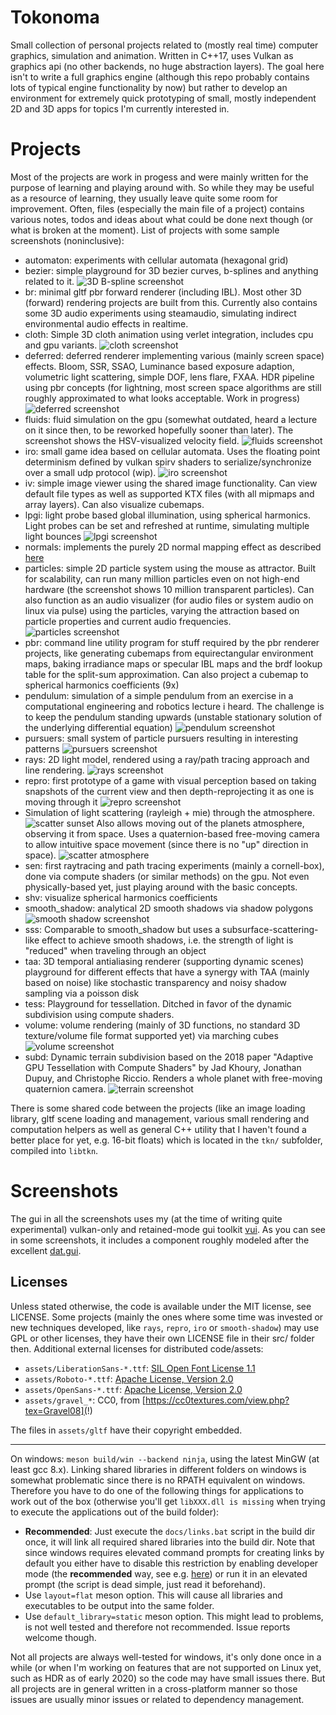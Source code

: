 # Tokonoma

Small collection of personal projects related to (mostly real time)
computer graphics, simulation and animation.
Written in C++17, uses Vulkan as graphics api (no other backends, no
huge abstraction layers).
The goal here isn't to write a full graphics engine (although
this repo probably contains lots of typical engine functionality
by now) but rather to develop an environment for extremely quick prototyping
of small, mostly independent 2D and 3D apps for topics I'm currently
interested in.

# Projects

Most of the projects are work in progess and were mainly written for
the purpose of learning and playing around with.
So while they may be useful as a resource of learning,
they usually leave quite some room for improvement. Often, files
(especially the main file of a project) contains various notes, todos and
ideas about what could be done next though (or what is broken at the moment).
List of projects with some sample screenshots (noninclusive):

- automaton: experiments with cellular automata (hexagonal grid)
- bezier: simple playground for 3D bezier curves, b-splines and anything
related to it.
  ![3D B-spline screenshot](./assets/pics/bspline.png)
- br: minimal gltf pbr forward renderer (including IBL).
  Most other 3D (forward) rendering projects are built from this.
  Currently also contains some 3D audio experiments using steamaudio,
  simulating indirect environmental audio effects in realtime.
- cloth: Simple 3D cloth animation using verlet integration, includes cpu and
  gpu variants.
  ![cloth screenshot](./assets/pics/cloth1.png)
- deferred: deferred renderer implementing various (mainly screen space)
  effects. Bloom, SSR, SSAO, Luminance based exposure adaption,
  volumetric light scattering, simple DOF, lens flare, FXAA. HDR pipeline using pbr concepts (for
  lightning, most screen space algorithms are still roughly approximated
  to what looks acceptable. Work in progress)
  ![deferred screenshot](./assets/pics/deferred1.png)
- fluids: fluid simulation on the gpu
  (somewhat outdated, heard a lecture on it since then, to be reworked
  hopefully sooner than later). The screenshot shows the HSV-visualized
  velocity field.
  ![fluids screenshot](./assets/pics/fluidVel.png)
- iro: small game idea based on cellular automata.
  Uses the floating point determinism defined by vulkan spirv shaders
  to serialize/synchronize over a small udp protocol (wip).
  ![iro screenshot](./assets/pics/iro1.png)
- iv: simple image viewer using the shared image functionality.
  Can view default file types as well as supported KTX files
  (with all mipmaps and array layers). Can also visualize cubemaps.
- lpgi: light probe based global illumination, using spherical harmonics.
  Light probes can be set and refreshed at runtime, simulating
  multiple light bounces
  ![lpgi screenshot](./assets/pics/lpgi2.png)
- normals: implements the purely 2D normal mapping effect as
  described [here](https://github.com/mattdesl/lwjgl-basics/wiki/ShaderLesson6)
- particles: simple 2D particle system using the mouse
  as attractor. Built for scalability, can run many million particles
  even on not high-end hardware (the screenshot shows
  10 million transparent particles). Can also function as an audio
  visualizer (for audio files or system audio on linux via pulse) using
  the particles, varying the attraction based on particle properties
  and current audio frequencies.
  ![particles screenshot](./assets/pics/particles1.png)
- pbr: command line utility program for stuff required by the pbr renderer projects,
  like generating cubemaps from equirectangular environment maps, baking irradiance maps or
  specular IBL maps and the brdf lookup table for the split-sum approximation.
  Can also project a cubemap to spherical harmonics coefficients (9x)
- pendulum: simulation of a simple pendulum from an exercise in a
  computational engineering and robotics lecture i heard.
  The challenge is to keep the pendulum standing upwards (unstable stationary
  solution of the underlying differential equation)
  ![pendulum screenshot](./assets/pics/pendulum1.png)
- pursuers: small system of particle pursuers resulting in interesting
  patterns
  ![pursuers screenshot](./assets/pics/pursuers1.png)
- rays: 2D light model, rendered using a ray/path tracing approach and line
  rendering.
  ![rays screenshot](./assets/pics/rays.png)
- repro: first prototype of a game with visual perception based on taking
  snapshots of the current view and then depth-reprojecting it as one is
  moving through it
  ![repro screenshot](./assets/pics/repro.png)
- Simulation of light scattering (rayleigh + mie) through the atmosphere.
  ![scatter sunset](./assets/pics/scatter1.png)
  Also allows moving out of the planets atmosphere, observing it from space.
  Uses a quaternion-based free-moving camera to allow intuitive space movement
  (since there is no "up" direction in space).
  ![scatter atmosphere](./assets/pics/scatter2.png)
- sen: first raytracing and path tracing experiments (mainly a cornell-box),
  done via compute shaders (or similar methods) on the gpu.
  Not even physically-based yet, just playing around with the basic concepts.
- shv: visualize spherical harmonics coefficients
- smooth_shadow: analytical 2D smooth shadows via shadow polygons
  ![smooth shadow screenshot](./assets/pics/smooth_shadow1.png)
- sss: Comparable to smooth_shadow but uses a subsurface-scattering-like effect
  to achieve smooth shadows, i.e. the strength of light is "reduced" when traveling
  through an object
- taa: 3D temporal antialiasing renderer (supporting dynamic scenes)
  playground for different effects that have a synergy with TAA
  (mainly based on noise) like stochastic transparency and noisy shadow
  sampling via a poisson disk
- tess: Playground for tessellation. Ditched in favor of the
  dynamic subdivision using compute shaders.
- volume: volume rendering (mainly of 3D functions, no standard
  3D texture/volume file format supported yet) via marching cubes
  ![volume screenshot](./assets/pics/volume1.png)
- subd: Dynamic terrain subdivision based on the 2018 paper "Adaptive GPU
Tessellation with Compute Shaders" by Jad Khoury, Jonathan Dupuy, and
Christophe Riccio. Renders a whole planet with free-moving quaternion camera.
  ![terrain screenshot](./assets/pics/subd.png)

There is some shared code between the projects (like an image loading library,
gltf scene loading and management, various small rendering and computation
helpers as well as general C++ utility that I haven't found a better
place for yet, e.g. 16-bit floats) which is located in the `tkn/`
subfolder, compiled into `libtkn`.

# Screenshots

The gui in all the screenshots uses my (at the time of writing quite
experimental) vulkan-only and retained-mode gui toolkit [vui](https://github.com/nyorain/vui).
As you can see in some screenshots, it includes a component roughly modeled after
the excellent [dat.gui](https://github.com/dataarts/dat.gui).

## Licenses

Unless stated otherwise, the code is available under the MIT license, see LICENSE.
Some projects (mainly the ones where some time was invested or new techniques
developed, like `rays`, `repro`, `iro` or `smooth-shadow`) may use GPL
or other licenses, they have their own LICENSE file in their src/ folder then.
Additional external licenses for distributed code/assets:

- `assets/LiberationSans-*.ttf`: [SIL Open Font License 1.1](https://scripts.sil.org/cms/scripts/page.php?site_id=nrsi&id=OFL#5667e9e4)
- `assets/Roboto-*.ttf`: [Apache License, Version 2.0](http://www.apache.org/licenses/LICENSE-2.0)
- `assets/OpenSans-*.ttf`: [Apache License, Version 2.0](http://www.apache.org/licenses/LICENSE-2.0)
- `assets/gravel_*`: CC0, from [https://cc0textures.com/view.php?tex=Gravel08](!)

The files in `assets/gltf` have their copyright embedded.

---

On windows: `meson build/win --backend ninja`, using the latest MinGW (at least gcc 8.x).
Linking shared libraries in different folders on windows is somewhat problematic
since there is no RPATH equivalent on windows. Therefore you have to do one of the following
things for applications to work out of the box (otherwise you'll get `libXXX.dll is missing`
when trying to execute the applications out of the build folder):

- __Recommended__: Just execute the `docs/links.bat` script in the build dir once,
  it will link all required shared libraries into the build dir. Note that since
  windows requires elevated command prompts for creating links by default you
  either have to disable this restriction by enabling developer mode (the __recommended__ way, see 
  e.g. [here](https://www.ghacks.net/2016/12/04/windows-10-creators-update-symlinks-without-elevation/))
  or run it in an elevated prompt (the script is dead simple, just read it beforehand).
- Use `layout=flat` meson option. This will cause all libraries and executables to be
  output into the same folder.
- Use `default_library=static` meson option. This might lead to problems, is not well tested
  and therefore not recommended. Issue reports welcome though.

Not all projects are always well-tested for windows, it's only done once
in a while (or when I'm working on features that are not supported on Linux yet, such
as HDR as of early 2020) so the code may have small issues there. 
But all projects are in general written in a cross-platform manner so those issues are 
usually minor issues or related to dependency management.
